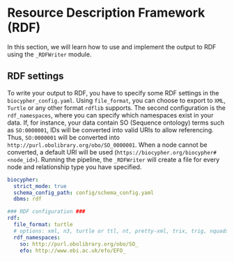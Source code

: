 # Resource Description Framework (RDF)

In this section, we will learn how to use and implement the output to RDF using
the `_RDFWriter` module.

## RDF settings

To write your output to RDF, you have to specify some RDF settings in the
`biocypher_config.yaml`. Using `file_format`, you can choose to export to `XML`,
`Turtle` or any other format `rdflib` supports. The second configuration is the
`rdf_namespaces`, where you can specify which namespaces exist in your data. If,
for instance, your data contain SO (Sequence ontology) terms such as
`SO:0000001`, IDs will be converted into valid URIs to allow referencing. Thus,
`SO:0000001` will be converted into `http://purl.obolibrary.org/obo/SO_0000001`.
When a node cannot be converted, a default URI will be used
(`https://biocypher.org/biocypher#<node_id>`). Running the pipeline, the
`_RDFWriter` will create a file for every node and relationship type you have
specified.

```yaml title="biocypher_config.yaml"
biocypher:
  strict_mode: true
  schema_config_path: config/schema_config.yaml
  dbms: rdf

### RDF configuration ###
rdf:
  file_format: turtle
  # options: xml, n3, turtle or ttl, nt, pretty-xml, trix, trig, nquads, json-ld
  rdf_namespaces:
    so: http://purl.obolibrary.org/obo/SO_
    efo: http://www.ebi.ac.uk/efo/EFO_

```

